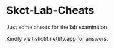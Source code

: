 # Skct-Lab-Cheats
Just some cheats for the lab examinition

Kindly visit skctit.netlify.app for answers.